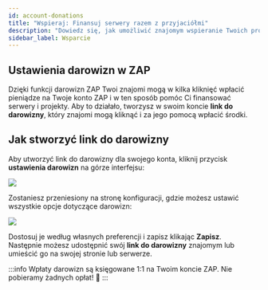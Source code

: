 ```yaml
---
id: account-donations
title: "Wspieraj: Finansuj serwery razem z przyjaciółmi"
description: "Dowiedz się, jak umożliwić znajomym wspieranie Twoich projektów przez wpłaty bezpośrednio na Twoje konto ZAP → Sprawdź teraz"
sidebar_label: Wsparcie
---
```


## Ustawienia darowizn w ZAP

Dzięki funkcji darowizn ZAP Twoi znajomi mogą w kilka kliknięć wpłacić pieniądze na Twoje konto ZAP i w ten sposób pomóc Ci finansować serwery i projekty. Aby to działało, tworzysz w swoim koncie **link do darowizny**, który znajomi mogą kliknąć i za jego pomocą wpłacić środki.

## Jak stworzyć link do darowizny

Aby utworzyć link do darowizny dla swojego konta, kliknij przycisk **ustawienia darowizn** na górze interfejsu:

![](https://screensaver01.zap-hosting.com/index.php/s/9CA7ibPk8cWfP5R/preview)

Zostaniesz przeniesiony na stronę konfiguracji, gdzie możesz ustawić wszystkie opcje dotyczące darowizn:

![](https://screensaver01.zap-hosting.com/index.php/s/7S75qTFGQjGp3jS/preview)

Dostosuj je według własnych preferencji i zapisz klikając **Zapisz**.  
Następnie możesz udostępnić swój **link do darowizny** znajomym lub umieścić go na swojej stronie lub serwerze.

:::info
Wpłaty darowizn są księgowane 1:1 na Twoim koncie ZAP. Nie pobieramy żadnych opłat! 🙂
:::